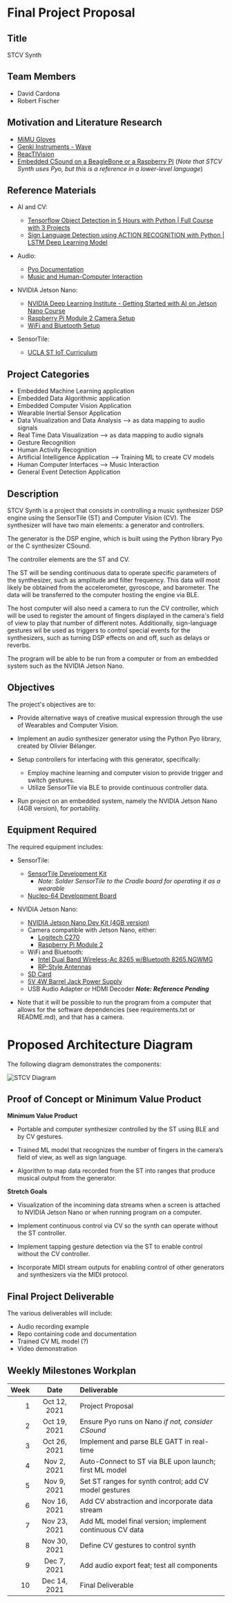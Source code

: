 # Final Project Proposal

## Title

STCV Synth


## Team Members

* David Cardona
* Robert Fischer


## Motivation and Literature Research

* [MiMU Gloves](https://mimugloves.com)
* [Genki Instruments - Wave](https://genkiinstruments.com/products/wave)
* [ReacTIVision](http://reactivision.sourceforge.net)
* [Embedded CSound on a BeagleBone or a Raspberry PI](http://www.csounds.com/journal/issue18/beagle_pi.html) (*Note that STCV Synth uses Pyo, but this is a reference in a lower-level language*)


## Reference Materials

* AI and CV:
    * [Tensorflow Object Detection in 5 Hours with Python | Full Course with 3 Projects](https://www.youtube.com/watch?v=yqkISICHH-U&t=211s)
    * [Sign Language Detection using ACTION RECOGNITION with Python | LSTM Deep Learning Model](https://www.youtube.com/watch?v=doDUihpj6ro&t=53s)

* Audio:
    * [Pyo Documentation](http://ajaxsoundstudio.com/pyodoc/index.html)
    * [Music and Human-Computer Interaction](https://hollis.harvard.edu/primo-explore/fulldisplay?docid=01HVD_ALMA512229392520003941&vid=HVD2&search_scope=everything&tab=everything&lang=en_US&context=L)

* NVIDIA Jetson Nano:
    * [NVIDIA Deep Learning Institute - Getting Started with AI on Jetson Nano Course](https://courses.nvidia.com/courses/course-v1:DLI+S-RX-02+V2/about)
    * [Raspberry Pi Module 2 Camera Setup](https://www.jetsonhacks.com/2019/04/02/jetson-nano-raspberry-pi-camera/)
    * [WiFi and Bluetooth Setup](https://www.jetsonhacks.com/2019/04/08/jetson-nano-intel-wifi-and-bluetooth/)
    
* SensorTile:
    * [UCLA ST IoT Curriculum](https://sites.google.com/view/ucla-stmicroelectronics-iot/home)



## Project Categories

* Embedded Machine Learning application
* Embedded Data Algorithmic application
* Embedded Computer Vision Application
* Wearable Inertial Sensor Application
* Data Visualization and Data Analysis --> as data mapping to audio signals
* Real Time Data Visualization --> as data mapping to audio signals
* Gesture Recognition
* Human Activity Recognition
* Artificial Intelligence Application --> Training ML to create CV models
* Human Computer Interfaces --> Music Interaction
* General Event Detection Application


## Description

STCV Synth is a project that consists in controlling a music synthesizer DSP engine using the SensorTile (ST) and Computer Vision (CV). The synthesizer will have two main elements: a generator and controllers.

The generator is the DSP engine, which is built using the Python library Pyo or the C synthesizer CSound.

The controller elements are the ST and CV.

The ST will be sending continuous data to operate specific parameters of the synthesizer, such as amplitude and filter frequency. This data will most likely be obtained from the accelerometer, gyroscope, and barometer. The data will be transferred to the computer hosting the engine via BLE.

The host computer will also need a camera to run the CV controller, which will be used to register the amount of fingers displayed in the camera's field of view to play that number of different notes. Additionally, sign-language gestures wil be used as triggers to control special events for the synthesizers, such as turning DSP effects on and off, such as delays or reverbs.

The program will be able to be run from a computer or from an embedded system such as the NVIDIA Jetson Nano.


## Objectives

The project's objectives are to:

* Provide alternative ways of creative musical expression through the use of Wearables and Computer Vision.

* Implement an audio synthesizer generator using the Python Pyo library, created by Olivier Bélanger.

* Setup controllers for interfacing with this generator, specifically:
    * Employ machine learning and computer vision to provide trigger and switch gestures.
    * Utilize SensorTile via BLE to provide continuous controller data.

* Run project on an embedded system, namely the NVIDIA Jetson Nano (4GB version), for portability.


## Equipment Required

The required equipment includes:

* SensorTile:
    * [SensorTile Development Kit](https://www.st.com/en/evaluation-tools/steval-stlkt01v1.html)
        * *Note: Solder SensorTile to the Cradle board for operating it as a wearable*
    * [Nucleo-64 Development Board](https://www.st.com/en/evaluation-tools/nucleo-l476rg.html)

* NVIDIA Jetson Nano:
    * [NVIDIA Jetson Nano Dev Kit (4GB version)](https://developer.nvidia.com/embedded/jetson-nano-developer-kit)
    * Camera compatible with Jetson Nano, either:
        * [Logitech C270](https://www.logitech.com/en-us/products/webcams/c270-hd-webcam.960-000694.html)
        * [Raspberry Pi Module 2](https://www.raspberrypi.com/products/camera-module-v2/)
    * WiFi and Bluetooth:
        * [Intel Dual Band Wireless-Ac 8265 w/Bluetooth 8265.NGWMG](https://www.amazon.com/Intel-Dual-Band-Wireless-Ac-8265/dp/B01MZA1AB2/)
        * [RP-Style Antennas](https://www.amazon.com/CHAOHANG-RP-SMA-Antenna-Soldering-Wireless/dp/B01E29566W/)
    * [SD Card](https://www.amazon.com/gp/product/B07G3H5RBT/)
    * [5V 4W Barrel Jack Power Supply](https://www.adafruit.com/product/1466)
    * USB Audio Adapter or HDMI Decoder ***Note: Reference Pending***

* Note that it will be possible to run the program from a computer that allows for the software dependencies (see requirements.txt or README.md), and that has a camera.


# Proposed Architecture Diagram

The following diagram demonstrates the components:

![STCV Diagram](./media/dgmd-14_final_project_01.png)


## Proof of Concept or Minimum Value Product

**Minimum Value Product**

* Portable and computer synthesizer controlled by the ST using BLE and by CV gestures.

* Trained ML model that recognizes the number of fingers in the camera’s field of view, as well as sign language.

* Algorithm to map data recorded from the ST into ranges that produce musical output from the generator.


**Stretch Goals**

* Visualization of the incomining data streams when a screen is attached to NVIDIA Jetson Nano or when running program on a computer.

* Implement continuous control via CV so the synth can operate without the ST controller.

* Implement tapping gesture detection via the ST to enable control without the CV controller.

* Incorporate MIDI stream outputs for enabling control of other generators and synthesizers via the MIDI protocol.


## Final Project Deliverable

The various deliverables will include:

* Audio recording example
* Repo containing code and documentation
* Trained CV ML model (?)
* Video demonstration


## Weekly Milestones Workplan

| Week |    Date      | Deliverable                                              |
| ---: |    :----:    | :----                                                    |
| 1    | Oct 12, 2021 | Project Proposal                                         |
| 2    | Oct 19, 2021 | Ensure Pyo runs on Nano *if not, consider CSound*        |
| 3    | Oct 26, 2021 | Implement and parse BLE GATT in real-time                |
| 4    | Nov  2, 2021 | Auto-Connect to ST via BLE upon launch; first ML model   |
| 5    | Nov  9, 2021 | Set ST ranges for synth control; add CV model gestures   |
| 6    | Nov 16, 2021 | Add CV abstraction and incorporate data stream           |
| 7    | Nov 23, 2021 | Add ML model final version; implement continuous CV data |
| 8    | Nov 30, 2021 | Define CV gestures to control synth                      |
| 9    | Dec  7, 2021 | Add audio export feat; test all components               |
| 10   | Dec 14, 2021 | Final Deliverable                                        |
